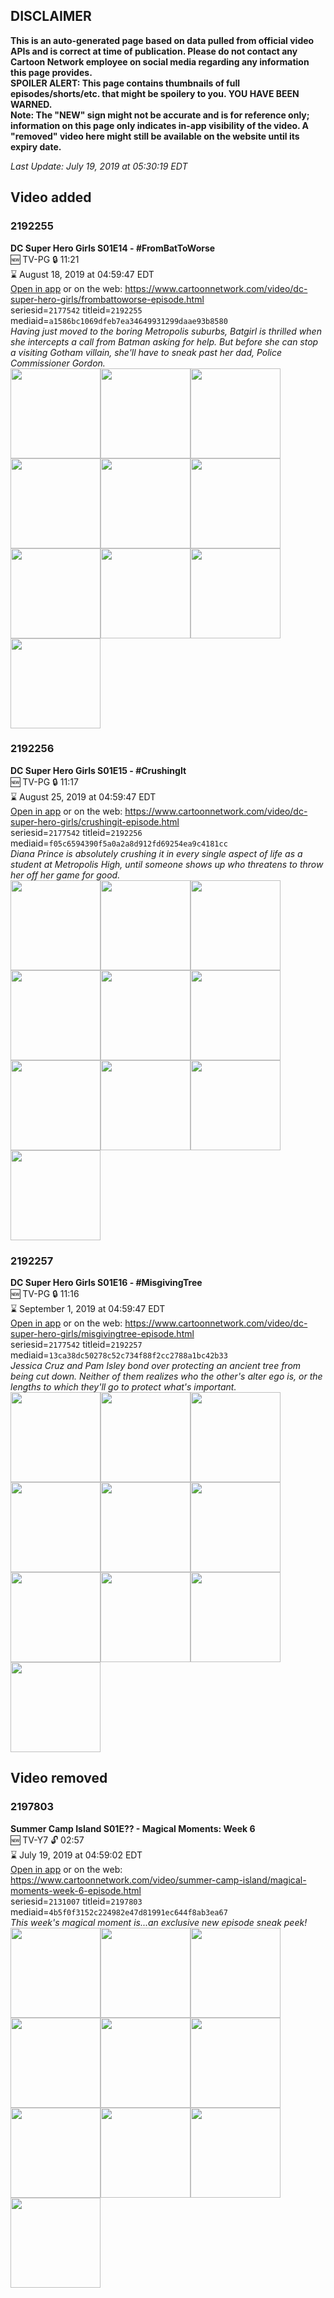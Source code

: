 ## DISCLAIMER
**This is an auto-generated page based on data pulled from official video APIs and is correct at time of publication. Please do not contact any Cartoon Network employee on social media regarding any information this page provides.**  
**SPOILER ALERT: This page contains thumbnails of full episodes/shorts/etc. that might be spoilery to you. YOU HAVE BEEN WARNED.**  
**Note: The "NEW" sign might not be accurate and is for reference only; information on this page only indicates in-app visibility of the video. A "removed" video here might still be available on the website until its expiry date.**  

_Last Update: July 19, 2019 at 05:30:19 EDT_
## Video added
### 2192255
**DC Super Hero Girls S01E14 - #FromBatToWorse**  
🆕 TV-PG 🔒 11:21  
⌛ August 18, 2019 at 04:59:47 EDT  
[Open in app](https://tinyurl.com/yyn33j26) or on the web: https://www.cartoonnetwork.com/video/dc-super-hero-girls/frombattoworse-episode.html  
seriesid=`2177542` titleid=`2192255` mediaid=`a1586bc1069dfeb7ea34649931299daae93b8580`  
_Having just moved to the boring Metropolis suburbs, Batgirl is thrilled when she intercepts a call from Batman asking for help. But before she can stop a visiting Gotham villain, she'll have to sneak past her dad, Police Commissioner Gordon._  
<a href="https://s3.amazonaws.com/cartoonorchestrator/2192255_001_1280x720.jpg"><img src="https://s3.amazonaws.com/cartoonorchestrator/2192255_001_640x360.jpg" height="144px" /></a><a href="https://s3.amazonaws.com/cartoonorchestrator/2192255_002_1280x720.jpg"><img src="https://s3.amazonaws.com/cartoonorchestrator/2192255_002_640x360.jpg" height="144px" /></a><a href="https://s3.amazonaws.com/cartoonorchestrator/2192255_003_1280x720.jpg"><img src="https://s3.amazonaws.com/cartoonorchestrator/2192255_003_640x360.jpg" height="144px" /></a><a href="https://s3.amazonaws.com/cartoonorchestrator/2192255_004_1280x720.jpg"><img src="https://s3.amazonaws.com/cartoonorchestrator/2192255_004_640x360.jpg" height="144px" /></a><a href="https://s3.amazonaws.com/cartoonorchestrator/2192255_005_1280x720.jpg"><img src="https://s3.amazonaws.com/cartoonorchestrator/2192255_005_640x360.jpg" height="144px" /></a><a href="https://s3.amazonaws.com/cartoonorchestrator/2192255_006_1280x720.jpg"><img src="https://s3.amazonaws.com/cartoonorchestrator/2192255_006_640x360.jpg" height="144px" /></a><a href="https://s3.amazonaws.com/cartoonorchestrator/2192255_007_1280x720.jpg"><img src="https://s3.amazonaws.com/cartoonorchestrator/2192255_007_640x360.jpg" height="144px" /></a><a href="https://s3.amazonaws.com/cartoonorchestrator/2192255_008_1280x720.jpg"><img src="https://s3.amazonaws.com/cartoonorchestrator/2192255_008_640x360.jpg" height="144px" /></a><a href="https://s3.amazonaws.com/cartoonorchestrator/2192255_009_1280x720.jpg"><img src="https://s3.amazonaws.com/cartoonorchestrator/2192255_009_640x360.jpg" height="144px" /></a><a href="https://s3.amazonaws.com/cartoonorchestrator/2192255_010_1280x720.jpg"><img src="https://s3.amazonaws.com/cartoonorchestrator/2192255_010_640x360.jpg" height="144px" /></a>
### 2192256
**DC Super Hero Girls S01E15 - #CrushingIt**  
🆕 TV-PG 🔒 11:17  
⌛ August 25, 2019 at 04:59:47 EDT  
[Open in app](https://tinyurl.com/y2df3v5k) or on the web: https://www.cartoonnetwork.com/video/dc-super-hero-girls/crushingit-episode.html  
seriesid=`2177542` titleid=`2192256` mediaid=`f05c6594390f5a0a2a8d912fd69254ea9c4181cc`  
_Diana Prince is absolutely crushing it in every single aspect of life as a student at Metropolis High, until someone shows up who threatens to throw her off her game for good._  
<a href="https://s3.amazonaws.com/cartoonorchestrator/2192256_001_1280x720.jpg"><img src="https://s3.amazonaws.com/cartoonorchestrator/2192256_001_640x360.jpg" height="144px" /></a><a href="https://s3.amazonaws.com/cartoonorchestrator/2192256_002_1280x720.jpg"><img src="https://s3.amazonaws.com/cartoonorchestrator/2192256_002_640x360.jpg" height="144px" /></a><a href="https://s3.amazonaws.com/cartoonorchestrator/2192256_003_1280x720.jpg"><img src="https://s3.amazonaws.com/cartoonorchestrator/2192256_003_640x360.jpg" height="144px" /></a><a href="https://s3.amazonaws.com/cartoonorchestrator/2192256_004_1280x720.jpg"><img src="https://s3.amazonaws.com/cartoonorchestrator/2192256_004_640x360.jpg" height="144px" /></a><a href="https://s3.amazonaws.com/cartoonorchestrator/2192256_005_1280x720.jpg"><img src="https://s3.amazonaws.com/cartoonorchestrator/2192256_005_640x360.jpg" height="144px" /></a><a href="https://s3.amazonaws.com/cartoonorchestrator/2192256_006_1280x720.jpg"><img src="https://s3.amazonaws.com/cartoonorchestrator/2192256_006_640x360.jpg" height="144px" /></a><a href="https://s3.amazonaws.com/cartoonorchestrator/2192256_007_1280x720.jpg"><img src="https://s3.amazonaws.com/cartoonorchestrator/2192256_007_640x360.jpg" height="144px" /></a><a href="https://s3.amazonaws.com/cartoonorchestrator/2192256_008_1280x720.jpg"><img src="https://s3.amazonaws.com/cartoonorchestrator/2192256_008_640x360.jpg" height="144px" /></a><a href="https://s3.amazonaws.com/cartoonorchestrator/2192256_009_1280x720.jpg"><img src="https://s3.amazonaws.com/cartoonorchestrator/2192256_009_640x360.jpg" height="144px" /></a><a href="https://s3.amazonaws.com/cartoonorchestrator/2192256_010_1280x720.jpg"><img src="https://s3.amazonaws.com/cartoonorchestrator/2192256_010_640x360.jpg" height="144px" /></a>
### 2192257
**DC Super Hero Girls S01E16 - #MisgivingTree**  
🆕 TV-PG 🔒 11:16  
⌛ September 1, 2019 at 04:59:47 EDT  
[Open in app](https://tinyurl.com/yydb8ns5) or on the web: https://www.cartoonnetwork.com/video/dc-super-hero-girls/misgivingtree-episode.html  
seriesid=`2177542` titleid=`2192257` mediaid=`13ca38dc50278c52c734f88f2cc2788a1bc42b33`  
_Jessica Cruz and Pam Isley bond over protecting an ancient tree from being cut down. Neither of them realizes who the other's alter ego is, or the lengths to which they'll go to protect what's important._  
<a href="https://s3.amazonaws.com/cartoonorchestrator/2192257_001_1280x720.jpg"><img src="https://s3.amazonaws.com/cartoonorchestrator/2192257_001_640x360.jpg" height="144px" /></a><a href="https://s3.amazonaws.com/cartoonorchestrator/2192257_002_1280x720.jpg"><img src="https://s3.amazonaws.com/cartoonorchestrator/2192257_002_640x360.jpg" height="144px" /></a><a href="https://s3.amazonaws.com/cartoonorchestrator/2192257_003_1280x720.jpg"><img src="https://s3.amazonaws.com/cartoonorchestrator/2192257_003_640x360.jpg" height="144px" /></a><a href="https://s3.amazonaws.com/cartoonorchestrator/2192257_004_1280x720.jpg"><img src="https://s3.amazonaws.com/cartoonorchestrator/2192257_004_640x360.jpg" height="144px" /></a><a href="https://s3.amazonaws.com/cartoonorchestrator/2192257_005_1280x720.jpg"><img src="https://s3.amazonaws.com/cartoonorchestrator/2192257_005_640x360.jpg" height="144px" /></a><a href="https://s3.amazonaws.com/cartoonorchestrator/2192257_006_1280x720.jpg"><img src="https://s3.amazonaws.com/cartoonorchestrator/2192257_006_640x360.jpg" height="144px" /></a><a href="https://s3.amazonaws.com/cartoonorchestrator/2192257_007_1280x720.jpg"><img src="https://s3.amazonaws.com/cartoonorchestrator/2192257_007_640x360.jpg" height="144px" /></a><a href="https://s3.amazonaws.com/cartoonorchestrator/2192257_008_1280x720.jpg"><img src="https://s3.amazonaws.com/cartoonorchestrator/2192257_008_640x360.jpg" height="144px" /></a><a href="https://s3.amazonaws.com/cartoonorchestrator/2192257_009_1280x720.jpg"><img src="https://s3.amazonaws.com/cartoonorchestrator/2192257_009_640x360.jpg" height="144px" /></a><a href="https://s3.amazonaws.com/cartoonorchestrator/2192257_010_1280x720.jpg"><img src="https://s3.amazonaws.com/cartoonorchestrator/2192257_010_640x360.jpg" height="144px" /></a>
## Video removed
### 2197803
**Summer Camp Island S01E?? - Magical Moments: Week 6**  
🆕 TV-Y7 🔓 02:57  
⌛ July 19, 2019 at 04:59:02 EDT  
[Open in app](https://tinyurl.com/yyqskd6r) or on the web: https://www.cartoonnetwork.com/video/summer-camp-island/magical-moments-week-6-episode.html  
seriesid=`2131007` titleid=`2197803` mediaid=`4b5f0f3152c224982e47d81991ec644f8ab3ea67`  
_This week's magical moment is...an exclusive new episode sneak peek!_  
<a href="https://s3.amazonaws.com/cartoonorchestrator/2197803_001_1280x720.jpg"><img src="https://s3.amazonaws.com/cartoonorchestrator/2197803_001_640x360.jpg" height="144px" /></a><a href="https://s3.amazonaws.com/cartoonorchestrator/2197803_002_1280x720.jpg"><img src="https://s3.amazonaws.com/cartoonorchestrator/2197803_002_640x360.jpg" height="144px" /></a><a href="https://s3.amazonaws.com/cartoonorchestrator/2197803_003_1280x720.jpg"><img src="https://s3.amazonaws.com/cartoonorchestrator/2197803_003_640x360.jpg" height="144px" /></a><a href="https://s3.amazonaws.com/cartoonorchestrator/2197803_004_1280x720.jpg"><img src="https://s3.amazonaws.com/cartoonorchestrator/2197803_004_640x360.jpg" height="144px" /></a><a href="https://s3.amazonaws.com/cartoonorchestrator/2197803_005_1280x720.jpg"><img src="https://s3.amazonaws.com/cartoonorchestrator/2197803_005_640x360.jpg" height="144px" /></a><a href="https://s3.amazonaws.com/cartoonorchestrator/2197803_006_1280x720.jpg"><img src="https://s3.amazonaws.com/cartoonorchestrator/2197803_006_640x360.jpg" height="144px" /></a><a href="https://s3.amazonaws.com/cartoonorchestrator/2197803_007_1280x720.jpg"><img src="https://s3.amazonaws.com/cartoonorchestrator/2197803_007_640x360.jpg" height="144px" /></a><a href="https://s3.amazonaws.com/cartoonorchestrator/2197803_008_1280x720.jpg"><img src="https://s3.amazonaws.com/cartoonorchestrator/2197803_008_640x360.jpg" height="144px" /></a><a href="https://s3.amazonaws.com/cartoonorchestrator/2197803_009_1280x720.jpg"><img src="https://s3.amazonaws.com/cartoonorchestrator/2197803_009_640x360.jpg" height="144px" /></a><a href="https://s3.amazonaws.com/cartoonorchestrator/2197803_010_1280x720.jpg"><img src="https://s3.amazonaws.com/cartoonorchestrator/2197803_010_640x360.jpg" height="144px" /></a>
